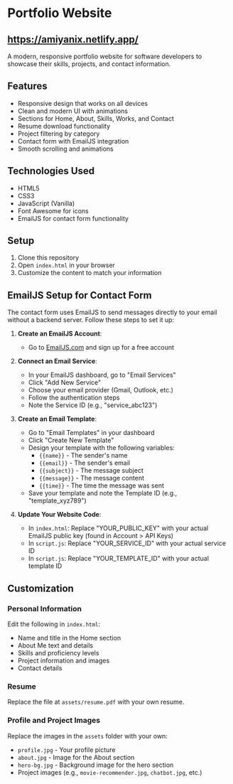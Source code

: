 # Portfolio Website

## **https://amiyanix.netlify.app/**

A modern, responsive portfolio website for software developers to showcase their skills, projects, and contact information.

## Features

- Responsive design that works on all devices
- Clean and modern UI with animations
- Sections for Home, About, Skills, Works, and Contact
- Resume download functionality
- Project filtering by category
- Contact form with EmailJS integration
- Smooth scrolling and animations

## Technologies Used

- HTML5
- CSS3
- JavaScript (Vanilla)
- Font Awesome for icons
- EmailJS for contact form functionality

## Setup

1. Clone this repository
2. Open `index.html` in your browser
3. Customize the content to match your information

## EmailJS Setup for Contact Form

The contact form uses EmailJS to send messages directly to your email without a backend server. Follow these steps to set it up:

1. **Create an EmailJS Account**:
   - Go to [EmailJS.com](https://www.emailjs.com/) and sign up for a free account

2. **Connect an Email Service**:
   - In your EmailJS dashboard, go to "Email Services"
   - Click "Add New Service"
   - Choose your email provider (Gmail, Outlook, etc.)
   - Follow the authentication steps
   - Note the Service ID (e.g., "service_abc123")

3. **Create an Email Template**:
   - Go to "Email Templates" in your dashboard
   - Click "Create New Template"
   - Design your template with the following variables:
     - `{{name}}` - The sender's name
     - `{{email}}` - The sender's email
     - `{{subject}}` - The message subject
     - `{{message}}` - The message content
     - `{{time}}` - The time the message was sent
   - Save your template and note the Template ID (e.g., "template_xyz789")

4. **Update Your Website Code**:
   - In `index.html`: Replace "YOUR_PUBLIC_KEY" with your actual EmailJS public key (found in Account > API Keys)
   - In `script.js`: Replace "YOUR_SERVICE_ID" with your actual service ID
   - In `script.js`: Replace "YOUR_TEMPLATE_ID" with your actual template ID

## Customization

### Personal Information

Edit the following in `index.html`:

- Name and title in the Home section
- About Me text and details
- Skills and proficiency levels
- Project information and images
- Contact details

### Resume

Replace the file at `assets/resume.pdf` with your own resume.

### Profile and Project Images

Replace the images in the `assets` folder with your own:
- `profile.jpg` - Your profile picture
- `about.jpg` - Image for the About section
- `hero-bg.jpg` - Background image for the hero section
- Project images (e.g., `movie-recommender.jpg`, `chatbot.jpg`, etc.)

